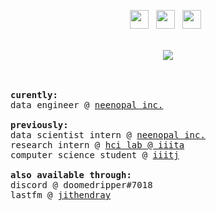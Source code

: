<p align='center'> 
  <a href="https://twitter.com/doomedripper" target="_blank"><img height="30" src="https://raw.githubusercontent.com/trinwin/trinwin/master/icons/twitter.png?raw=true"></a>&nbsp;&nbsp;
  <a href="https://www.linkedin.com/in/jithendrabsy/" target="_blank"><img height="30" src="https://raw.githubusercontent.com/trinwin/trinwin/master/icons/linkedin.png?raw=true"></a>&nbsp;&nbsp;
  <a href="https://open.spotify.com/user/bx1j9iim2qv6chih9x8lpiwd8" target="_blank"><img height="30" src="https://raw.githubusercontent.com/trinwin/trinwin/master/icons/spotify.png?raw=true"></a>&nbsp;&nbsp;

<!-- <div align="center">
<samp>🙋🏻 JITHENDRA YENUGULA | ⌨️ DATA ENGINEER </samp> 
</div> -->
</p>
<br>
<div align="center">
  <img src="https://github.com/jithendray/jithendray/blob/main/img/graph.gif">
</div>

<br></br>
<samp>
  <b>curently:</b>
  <br>
  data engineer @ [neenopal inc.](https://www.neenopal.com/)
  <br>  
  <b>previously:</b>
  <br>
  data scientist intern @ [neenopal inc.](https://www.neenopal.com/)
  <br>
  research intern @ [hci lab @ iiita](https://hci.iiita.ac.in/)
  <br>
  computer science student @ [iiitj](http://cse.iiitdmj.ac.in/)
<br>
<br>
<b>also available through:</b>
<br>
discord @ doomedripper#7018
<br>
lastfm @ [jithendray](https://www.last.fm/user/Jithendray)
</samp>
<!--
<br>
commenting LOL
-->